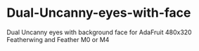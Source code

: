 # Dual-Uncanny-eyes-with-face
Dual Uncanny eyes with background face for AdaFruit 480x320 Featherwing and Feather M0 or M4
